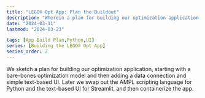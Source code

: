 ```yaml
---
title: "LEGO® Opt App: Plan the Buildout"
description: "Wherein a plan for building our optimization application is sketched out, starting with a bare-bones optimization model, then adding a data connection and simple text-based UI. Later we swap out the AMPL scripting language for Python and the text-based UI for Streamlit, and then containerize the app."
date: "2024-03-11"
lastmod: "2024-03-23"

tags: [App Build Plan,Python,UI]
series: [Building the LEGO® Opt App]
series_order: 2
---
```


We sketch a plan for building our optimization application, starting with a bare-bones optimization model and then adding a data connection and simple text-based UI. Later we swap out the AMPL scripting language for Python and the text-based UI for Streamlit, and then containerize the app.
